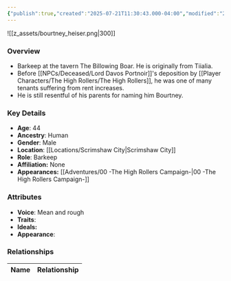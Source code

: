 ```yaml
---
{"publish":true,"created":"2025-07-21T11:30:43.000-04:00","modified":"2025-08-14T15:24:07.000-04:00","published":"2025-08-14T15:24:07.000-04:00","cssclasses":"","Age":"44","Ancestry":["Human"],"Gender":"Male","Location":["[[Scrimshaw City]]"],"Role":["Barkeep"],"Affiliation":["None"],"Appearances":["[[00 -The High Rollers Campaign-]]"]}
---
```



![[z_assets/bourtney_heiser.png|300]]

### Overview
- Barkeep at the tavern The Billowing Boar. He is originally from Tiialia.
- Before [[NPCs/Deceased/Lord Davos Portnoir]]'s deposition by [[Player Characters/The High Rollers/The High Rollers]], he was one of many tenants suffering from rent increases.
- He is still resentful of his parents for naming him Bourtney.

### Key Details
- **Age**: 44
- **Ancestry**: Human
- **Gender**: Male
- **Location**: [[Locations/Scrimshaw City\|Scrimshaw City]]
- **Role**: Barkeep
- **Affiliation:** None
- **Appearances:** [[Adventures/00 -The High Rollers Campaign-\|00 -The High Rollers Campaign-]]

### Attributes
- **Voice**: Mean and rough
- **Traits**: 
- **Ideals:** 
- **Appearance**:

### Relationships

| Name  | Relationship |
| ----- | ------------ |
